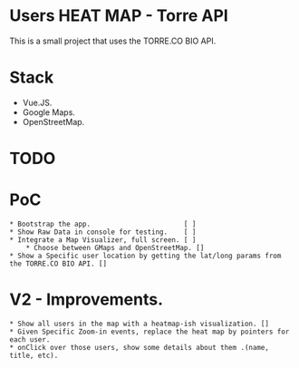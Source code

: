 # Users HEAT MAP - Torre API
This is a small project that uses the TORRE.CO BIO API.

# Stack

* Vue.JS.
* Google Maps.
* OpenStreetMap.






# TODO

# PoC

    * Bootstrap the app.                       [ ]
    * Show Raw Data in console for testing.    [ ] 
    * Integrate a Map Visualizer, full screen. [ ]
        * Choose between GMaps and OpenStreetMap. []
    * Show a Specific user location by getting the lat/long params from the TORRE.CO BIO API. []

# V2 - Improvements.

    * Show all users in the map with a heatmap-ish visualization. []
    * Given Specific Zoom-in events, replace the heat map by pointers for each user.
    * onClick over those users, show some details about them .(name, title, etc).
